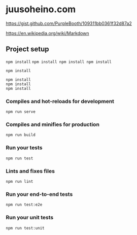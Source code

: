 # juusoheino.com

https://gist.github.com/PurpleBooth/109311bb0361f32d87a2

https://en.wikipedia.org/wiki/Markdown

## Project setup
`
npm install
`
`
npm install
npm install
npm install
`

``
npm install
``

```
npm install
npm install
npm install
```

### Compiles and hot-reloads for development
```
npm run serve
```

### Compiles and minifies for production
```
npm run build
```

### Run your tests
```
npm run test
```

### Lints and fixes files
```
npm run lint
```

### Run your end-to-end tests
```
npm run test:e2e
```

### Run your unit tests
```
npm run test:unit
```
